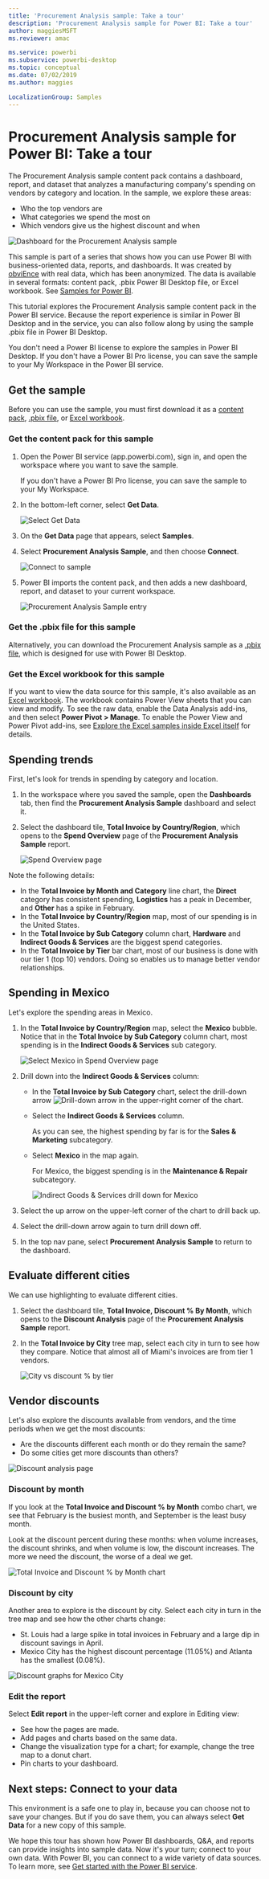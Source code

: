 ```yaml
---
title: 'Procurement Analysis sample: Take a tour'
description: 'Procurement Analysis sample for Power BI: Take a tour'
author: maggiesMSFT
ms.reviewer: amac

ms.service: powerbi
ms.subservice: powerbi-desktop
ms.topic: conceptual
ms.date: 07/02/2019
ms.author: maggies

LocalizationGroup: Samples
---
```

# Procurement Analysis sample for Power BI: Take a tour

The Procurement Analysis sample content pack contains a dashboard, report, and dataset that analyzes a manufacturing company's spending on vendors by category and location. In the sample, we explore these areas:

* Who the top vendors are
* What categories we spend the most on
* Which vendors give us the highest discount and when

![Dashboard for the Procurement Analysis sample](media/sample-procurement/procurement1.png)

This sample is part of a series that shows how you can use Power BI with business-oriented data, reports, and dashboards. It was created by [obviEnce](http://www.obvience.com/) with real data, which has been anonymized. The data is available in several formats: content pack, .pbix Power BI Desktop file, or Excel workbook. See [Samples for Power BI](sample-datasets.md). 

This tutorial explores the Procurement Analysis sample content pack in the Power BI service. Because the report experience is similar in Power BI Desktop and in the service, you can also follow along by using the sample .pbix file in Power BI Desktop. 

You don't need a Power BI license to explore the samples in Power BI Desktop. If you don't have a Power BI Pro license, you can save the sample to your My Workspace in the Power BI service. 

## Get the sample

Before you can use the sample, you must first download it as a [content pack](#get-the-content-pack-for-this-sample), [.pbix file](#get-the-pbix-file-for-this-sample), or [Excel workbook](#get-the-excel-workbook-for-this-sample).

### Get the content pack for this sample

1. Open the Power BI service (app.powerbi.com), sign in, and open the workspace where you want to save the sample. 

    If you don't have a Power BI Pro license, you can save the sample to your My Workspace.

2. In the bottom-left corner, select **Get Data**.

    ![Select Get Data](media/sample-datasets/power-bi-get-data.png)
3. On the **Get Data** page that appears, select **Samples**.

4. Select **Procurement Analysis Sample**, and then choose **Connect**.  
  
   ![Connect to sample](media/sample-procurement/procurement1a.png)
   
5. Power BI imports the content pack, and then adds a new dashboard, report, and dataset to your current workspace.
   
   ![Procurement Analysis Sample entry](media/sample-procurement/procurement-entry.png)
  
### Get the .pbix file for this sample

Alternatively, you can download the Procurement Analysis sample as a [.pbix file](https://download.microsoft.com/download/D/5/3/D5390069-F723-413B-8D27-5888500516EB/Procurement%20Analysis%20Sample%20PBIX.pbix), which is designed for use with Power BI Desktop. 

### Get the Excel workbook for this sample

If you want to view the data source for this sample, it's also available as an [Excel workbook](https://go.microsoft.com/fwlink/?LinkId=529784). The workbook contains Power View sheets that you can view and modify. To see the raw data, enable the Data Analysis add-ins, and then select **Power Pivot > Manage**. To enable the Power View and Power Pivot add-ins, see [Explore the Excel samples inside Excel itself](sample-datasets.md#optional-explore-the-excel-samples-inside-excel-itself) for details.


## Spending trends
First, let's look for trends in spending by category and location.  

1. In the workspace where you saved the sample, open the **Dashboards** tab, then find the **Procurement Analysis Sample** dashboard and select it. 
2. Select the dashboard tile, **Total Invoice by Country/Region**, which opens to the **Spend Overview** page of the **Procurement Analysis Sample** report.

    ![Spend Overview page](media/sample-procurement/procurement2.png)

Note the following details:

* In the **Total Invoice by Month and Category** line chart, the **Direct** category has consistent spending, **Logistics** has a peak in December, and **Other** has a spike in February.
* In the **Total Invoice by Country/Region** map, most of our spending is in the United States.
* In the **Total Invoice by Sub Category** column chart, **Hardware** and **Indirect Goods & Services** are the biggest spend categories.
* In the **Total Invoice by Tier** bar chart, most of our business is done with our tier 1 (top 10) vendors. Doing so enables us to manage better vendor relationships.

## Spending in Mexico
Let's explore the spending areas in Mexico.

1. In the **Total Invoice by Country/Region** map, select the **Mexico** bubble. Notice that in the **Total Invoice by Sub Category** column chart, most spending is in the **Indirect Goods & Services** sub category.

   ![Select Mexico in Spend Overview page](media/sample-procurement/pbi_procsample_spendmexico.png)
2. Drill down into the **Indirect Goods & Services** column:

   * In the **Total Invoice by Sub Category** chart, select the drill-down arrow ![Drill-down arrow](media/sample-procurement/pbi_drilldown_icon.png) in the upper-right corner of the chart.
   * Select the **Indirect Goods & Services** column.

      As you can see, the highest spending by far is for the **Sales & Marketing** subcategory.
   * Select **Mexico** in the map again.

      For Mexico, the biggest spending is in the **Maintenance & Repair** subcategory.

      ![Indirect Goods & Services drill down for Mexico](media/sample-procurement/pbi_procsample_drill_mexico.png)
3. Select the up arrow on the upper-left corner of the chart to drill back up.
4. Select the drill-down arrow again to turn drill down off.  
5. In the top nav pane, select **Procurement Analysis Sample** to return to the dashboard.

## Evaluate different cities
We can use highlighting to evaluate different cities.

1. Select the dashboard tile, **Total Invoice, Discount % By Month**, which opens to the **Discount Analysis** page of the **Procurement Analysis Sample** report.
2. In the **Total Invoice by City** tree map, select each city in turn to see how they compare. Notice that almost all of Miami's invoices are from tier 1 vendors.

   ![City vs discount % by tier](media/sample-procurement/pbi_procsample_miamitreemap2.png)

## Vendor discounts
Let's also explore the discounts available from vendors, and the time periods when we get the most discounts:
* Are the discounts different each month or do they remain the same?
* Do some cities get more discounts than others?

![Discount analysis page](media/sample-procurement/procurement4.png)

### Discount by month
If you look at the **Total Invoice and Discount % by Month** combo chart, we see that February is the busiest month, and September is the least busy month. 

Look at the discount percent during these months: when volume increases, the discount shrinks, and when volume is low, the discount increases. The more we need the discount, the worse of a deal we get.

![Total Invoice and Discount % by Month chart](media/sample-procurement/procurement5.png)

### Discount by city
Another area to explore is the discount by city. Select each city in turn in the tree map and see how the other charts change:

* St. Louis had a large spike in total invoices in February and a large dip in discount savings in April.
* Mexico City has the highest discount percentage (11.05%) and Atlanta has the smallest (0.08%).

![Discount graphs for Mexico City](media/sample-procurement/procurement6.png)

### Edit the report
Select **Edit report** in the upper-left corner and explore in Editing view:

* See how the pages are made.
* Add pages and charts based on the same data.
* Change the visualization type for a chart; for example, change the tree map to a donut chart.
* Pin charts to your dashboard.

## Next steps: Connect to your data
This environment is a safe one to play in, because you can choose not to save your changes. But if you do save them, you can always select **Get Data** for a new copy of this sample.

We hope this tour has shown how Power BI dashboards, Q&A, and reports can provide insights into sample data. Now it's your turn; connect to your own data. With Power BI, you can connect to a wide variety of data sources. To learn more, see [Get started with the Power BI service](service-get-started.md).

